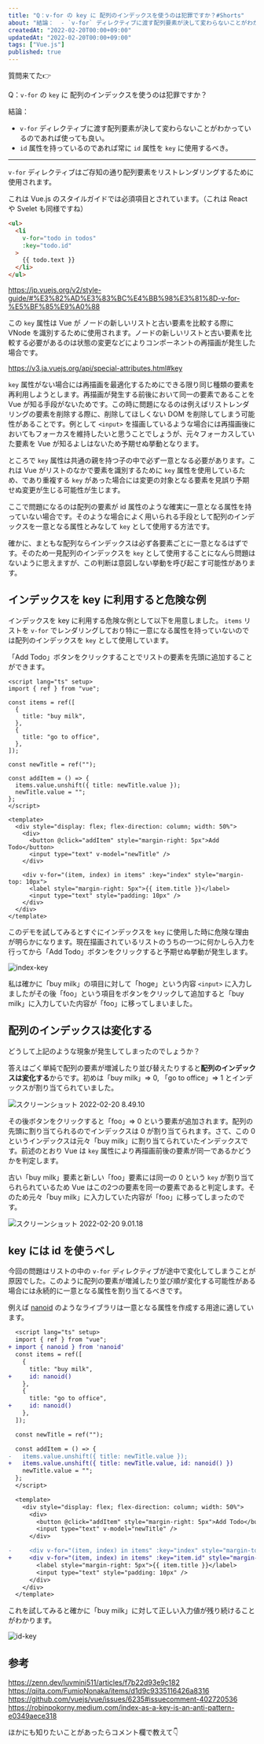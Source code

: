 ```yaml
---
title: "Q：v-for の key に 配列のインデックスを使うのは犯罪ですか？#Shorts"
about: "結論：  - `v-for` ディレクティブに渡す配列要素が決して変わらないことがわかっているのであれば使っても良い。 - `id` 属性を持っているのであれば常に `id` 属性を `key` に使用するべき。"
createdAt: "2022-02-20T00:00+09:00"
updatedAt: "2022-02-20T00:00+09:00"
tags: ["Vue.js"]
published: true
---
```

質問来てた👉

Q：`v-for` の `key` に 配列のインデックスを使うのは犯罪ですか？

結論：

- `v-for` ディレクティブに渡す配列要素が決して変わらないことがわかっているのであれば使っても良い。
- `id` 属性を持っているのであれば常に `id` 属性を `key` に使用するべき。

---

`v-for` ディレクティブはご存知の通り配列要素をリストレンダリングするために使用されます。

これは Vue.js のスタイルガイドでは必須項目とされています。（これは React や Svelet も同様ですね）

```html
<ul>
  <li
    v-for="todo in todos"
    :key="todo.id"
  >
    {{ todo.text }}
  </li>
</ul>
```

https://jp.vuejs.org/v2/style-guide/#%E3%82%AD%E3%83%BC%E4%BB%98%E3%81%8D-v-for-%E5%BF%85%E9%A0%88

この `key` 属性は Vue が ノードの新しいリストと古い要素を比較する際に VNode を識別するために使用されます。ノードの新しいリストと古い要素を比較する必要があるのは状態の変更などによりコンポーネントの再描画が発生した場合です。

https://v3.ja.vuejs.org/api/special-attributes.html#key

`key` 属性がない場合には再描画を最適化するためにできる限り同じ種類の要素を再利用しようとします。再描画が発生する前後において同一の要素であることを Vue が知る手段がないためです。この時に問題になるのは例えばリストレンダリングの要素を削除する際に、削除してほしくない DOM を削除してしまう可能性があることです。例として `<input>` を描画しているような場合には再描画後においてもフォーカスを維持したいと思うことでしょうが、元々フォーカスしていた要素を Vue が知るよしはないため予期せぬ挙動となります。

ところで `key` 属性は共通の親を持つ子の中で必ず一意となる必要があります。これは Vue がリストのなかで要素を識別するために `key` 属性を使用しているため、であり重複する `key` があった場合には変更の対象となる要素を見誤り予期せぬ変更が生じる可能性が生じます。

ここで問題になるのは配列の要素が id 属性のような確実に一意となる属性を持っていない場合です。そのような場合によく用いられる手段として配列のインデックスを一意となる属性とみなして `key` として使用する方法です。

確かに、まともな配列ならインデックスは必ず各要素ごとに一意となるはずです。そのため一見配列のインデックスを `key` として使用することになんら問題はないように思えますが、この判断は意図しない挙動を呼び起こす可能性があります。

## インデックスを key に利用すると危険な例

インデックスを key に利用する危険な例として以下を用意しました。
`items` リストを `v-for` でレンダリングしており特に一意になる属性を持っていないのでは配列のインデックスを `key` として使用しています。

「Add Todo」ボタンをクリックすることでリストの要素を先頭に追加することができます。

```vue
<script lang="ts" setup>
import { ref } from "vue";

const items = ref([
  {
    title: "buy milk",
  },
  {
    title: "go to office",
  },
]);

const newTitle = ref("");

const addItem = () => {
  items.value.unshift({ title: newTitle.value });
  newTitle.value = "";
};
</script>

<template>
  <div style="display: flex; flex-direction: column; width: 50%">
    <div>
      <button @click="addItem" style="margin-right: 5px">Add Todo</button>
      <input type="text" v-model="newTitle" />
    </div>

    <div v-for="(item, index) in items" :key="index" style="margin-top: 10px">
      <label style="margin-right: 5px">{{ item.title }}</label>
      <input type="text" style="padding: 10px" />
    </div>
  </div>
</template>
```

このデモを試してみるとすぐにインデックスを `key` に使用した時に危険な理由が明らかになります。現在描画されているリストのうちの一つに何かしら入力を行ってから「Add Todo」ボタンをクリックすると予期せぬ挙動が発生します。

![index-key](//images.ctfassets.net/in6v9lxmm5c8/7MHSj7fhdDHOowsGNdj9rS/9d0b2e7ff41cb8f1d27cc5c84efe1eda/index-key.gif)

私は確かに「buy milk」の項目に対して「hoge」という内容 `<input>` に入力しましたがその後「foo」という項目をボタンをクリックして追加すると「buy milk」に入力していた内容が「foo」に移ってしまいました。

## 配列のインデックスは変化する

どうして上記のような現象が発生してしまったのでしょうか？

答えはごく単純で配列の要素が増減したり並び替えたりすると**配列のインデックスは変化する**からです。初めは「buy milk」=> 0, 「go to office」=> 1 とインデックスが割り当てられていました。

![スクリーンショット 2022-02-20 8.49.10](//images.ctfassets.net/in6v9lxmm5c8/6h3WwYQ6BAjKZ0s6xcYEYq/2e766172e9aa5e614b85a4e47683b915/____________________________2022-02-20_8.49.10.png)

その後ボタンをクリックすると「foo」=> 0 という要素が追加されます。配列の先頭に割り当てられるのでインデックスは 0 が割り当てられます。さて、この 0 というインデックスは元々「buy milk」に割り当てられていたインデックスです。前述のとおり Vue は `key` 属性により再描画前後の要素が同一であるかどうかを判定します。

古い「buy milk」要素と新しい「foo」要素には同一の 0 という `key` が割り当てられられているため Vue はこの2つの要素を同一の要素であると判定します。そのため元々「buy milk」に入力していた内容が「foo」に移ってしまったのです。

![スクリーンショット 2022-02-20 9.01.18](//images.ctfassets.net/in6v9lxmm5c8/1IoAZtDBYvgu8RP0AZzI5F/54a6ddb26f3e4953907078a23625755a/____________________________2022-02-20_9.01.18.png)

## key には id を使うべし

今回の問題はリストの中の `v-for` ディレクティブが途中で変化してしまうことが原因でした。このように配列の要素が増減したり並び順が変化する可能性がある場合には永続的に一意となる属性を割り当てるべきです。

例えば [nanoid](https://github.com/ai/nanoid/) のようなライブラリは一意となる属性を作成する用途に適しています。

```diff
  <script lang="ts" setup>
  import { ref } from "vue";
+ import { nanoid } from 'nanoid'  
  const items = ref([
    {
      title: "buy milk",
+     id: nanoid() 
    },
    {
      title: "go to office",
+     id: nanoid() 
    },
  ]);

  const newTitle = ref("");

  const addItem = () => {
-   items.value.unshift({ title: newTitle.value });
+   items.value.unshift({ title: newTitle.value, id: nanoid() })
    newTitle.value = "";
  };
  </script>

  <template>
    <div style="display: flex; flex-direction: column; width: 50%">
      <div>
        <button @click="addItem" style="margin-right: 5px">Add Todo</button>
        <input type="text" v-model="newTitle" />
      </div>

-     <div v-for="(item, index) in items" :key="index" style="margin-top: 10px">
+     <div v-for="(item, index) in items" :key="item.id" style="margin-top: 10px">
        <label style="margin-right: 5px">{{ item.title }}</label>
        <input type="text" style="padding: 10px" />
      </div>
    </div>
  </template>
 ```

 これを試してみると確かに「buy milk」に対して正しい入力値が残り続けることがわかります。

 ![id-key](//images.ctfassets.net/in6v9lxmm5c8/2qNJ4X3xX2bjzyoM6GGNhb/8c006c8290c2f19e19f737272884c031/id-key.gif)

## 参考

https://zenn.dev/luvmini511/articles/f7b22d93e9c182
https://qiita.com/FumioNonaka/items/d1d9c9335116426a8316
https://github.com/vuejs/vue/issues/6235#issuecomment-402720536
https://robinpokorny.medium.com/index-as-a-key-is-an-anti-pattern-e0349aece318

ほかにも知りたいことがあったらコメント欄で教えて👇

